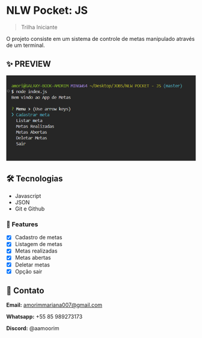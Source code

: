 # NLW Pocket: JS

> Trilha Iniciante

O projeto consiste em um sistema de controle de metas manipulado através de um terminal.

## ✨ PREVIEW
![preview](./github/preview.png)

## 🛠️ Tecnologias

- Javascript
- JSON
- Git e Github


### 🧸 Features

- [x] Cadastro de metas
- [x] Listagem de metas
- [x] Metas realizadas
- [x] Metas abertas
- [x] Deletar metas
- [x] Opção sair

## 🌸 Contato
**Email:** amorimmariana007@gmail.com 

**Whatsapp:** +55 85 989273173

**Discord:**  @aamoorim
